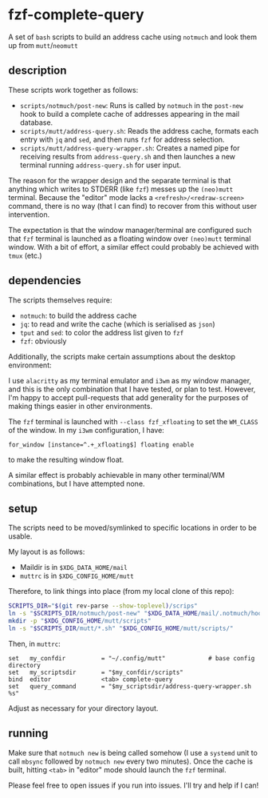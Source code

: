 # fzf-complete-query

A set of `bash` scripts to build an address cache using `notmuch` and look
them up from `mutt`/`neomutt`

## description

These scripts work together as follows:
- `scripts/notmuch/post-new`:
  Runs is called by `notmuch` in the `post-new` hook to build a complete cache
  of addresses appearing in the mail database.
- `scripts/mutt/address-query.sh`:
  Reads the address cache, formats each entry with `jq` and `sed`, and then
  runs `fzf` for address selection.
- `scripts/mutt/address-query-wrapper.sh`:
  Creates a named pipe for receiving results from `address-query.sh` and then
  launches a new terminal running `address-query.sh` for user input.

The reason for the wrapper design and the separate terminal is that anything
which writes to STDERR (like `fzf`) messes up the `(neo)mutt` terminal.
Because the "editor" mode lacks a `<refresh>/<redraw-screen>` command, there is
no way (that I can find) to recover from this without user intervention.

The expectation is that the window manager/terminal are configured such that
`fzf` terminal is launched as a floating window over `(neo)mutt` terminal window.
With a bit of effort, a similar effect could probably be achieved with `tmux` (etc.)

## dependencies

The scripts themselves require:
- `notmuch`: to build the address cache
- `jq`: to read and write the cache (which is serialised as `json`)
- `tput` and `sed`: to color the address list given to `fzf`
- `fzf`: obviously

Additionally, the scripts make certain assumptions about the desktop environment:

I use `alacritty` as my terminal emulator and `i3wm` as my window manager, and
this is the only combination that I have tested, or plan to test.
However, I'm happy to accept pull-requests that add generality for the purposes
of making things easier in other environments.

The `fzf` terminal is launched with `--class fzf_xfloating` to set the `WM_CLASS`
of the window. In my `i3wm` configuration, I have:
```
for_window [instance=^.+_xfloating$] floating enable
```
to make the resulting window float.

A similar effect is probably achievable in many other terminal/WM combinations,
but I have attempted none.

## setup

The scripts need to be moved/symlinked to specific locations in order to be usable.

My layout is as follows:
- Maildir is in `$XDG_DATA_HOME/mail`
- `muttrc` is in `$XDG_CONFIG_HOME/mutt`

Therefore, to link things into place (from my local clone of this repo):
```bash
SCRIPTS_DIR="$(git rev-parse --show-toplevel)/scrips"
ln -s "$SCRIPTS_DIR/notmuch/post-new" "$XDG_DATA_HOME/mail/.notmuch/hooks/"
mkdir -p "$XDG_CONFIG_HOME/mutt/scripts"
ln -s "$SCRIPTS_DIR/mutt/*.sh" "$XDG_CONFIG_HOME/mutt/scripts/"
```

Then, in `muttrc`:
```muttrc
set   my_confdir          = "~/.config/mutt"            # base config directory
set   my_scriptsdir       = "$my_confdir/scripts"
bind  editor              <tab> complete-query
set   query_command       = "$my_scriptsdir/address-query-wrapper.sh %s"
```

Adjust as necessary for your directory layout.

## running

Make sure that `notmuch new` is being called somehow (I use a `systemd` unit to
call `mbsync` followed by `notmuch new` every two minutes).
Once the cache is built, hitting `<tab>` in "editor" mode should launch the `fzf`
terminal.

Please feel free to open issues if you run into issues. I'll try and help if I can!
